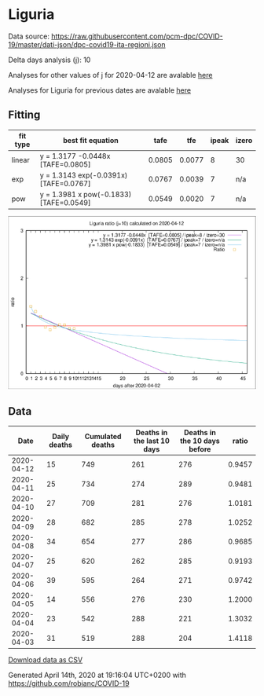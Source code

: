 # Liguria

Data source: https://raw.githubusercontent.com/pcm-dpc/COVID-19/master/dati-json/dpc-covid19-ita-regioni.json

Delta days analysis (j): 10

Analyses for other values of j for 2020-04-12 are avalable [here](../2020-04-12/README.md)

Analyses for Liguria for previous dates are avalable [here](../README.md)

## Fitting 
|fit type|best fit equation|tafe|tfe|ipeak|izero|
|-------|-----|--------|------|---|---|
|linear|y = 1.3177 -0.0448x  [TAFE=0.0805]|0.0805|0.0077|8|30|
|exp|y = 1.3143 exp(-0.0391x)  [TAFE=0.0767]|0.0767|0.0039|7|n/a|
|pow|y = 1.3981 x pow(-0.1833)  [TAFE=0.0549]|0.0549|0.0020|7|n/a|

![Plot](COVID-19_liguria_j10_2020-04-12.png)

## Data
|Date|Daily deaths|Cumulated deaths|Deaths in the last 10 days|Deaths in the 10 days before|ratio|
|----|----------|-----------|-------|--------------------|-----|
|2020-04-12|15|749|261|276|0.9457|
|2020-04-11|25|734|274|289|0.9481|
|2020-04-10|27|709|281|276|1.0181|
|2020-04-09|28|682|285|278|1.0252|
|2020-04-08|34|654|277|286|0.9685|
|2020-04-07|25|620|262|285|0.9193|
|2020-04-06|39|595|264|271|0.9742|
|2020-04-05|14|556|276|230|1.2000|
|2020-04-04|23|542|288|221|1.3032|
|2020-04-03|31|519|288|204|1.4118|

[Download data as CSV](COVID-19_liguria_j10_2020-04-12.csv)

Generated April 14th, 2020 at 19:16:04 UTC+0200 with https://github.com/robianc/COVID-19
